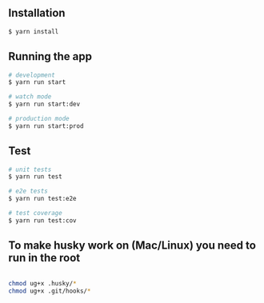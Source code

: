 ## Installation

```bash
$ yarn install
```

## Running the app

```bash
# development
$ yarn run start

# watch mode
$ yarn run start:dev

# production mode
$ yarn run start:prod
```

## Test

```bash
# unit tests
$ yarn run test

# e2e tests
$ yarn run test:e2e

# test coverage
$ yarn run test:cov
```

## To make husky work on (Mac/Linux) you need to run in the root

```bash

chmod ug+x .husky/*
chmod ug+x .git/hooks/*
```
